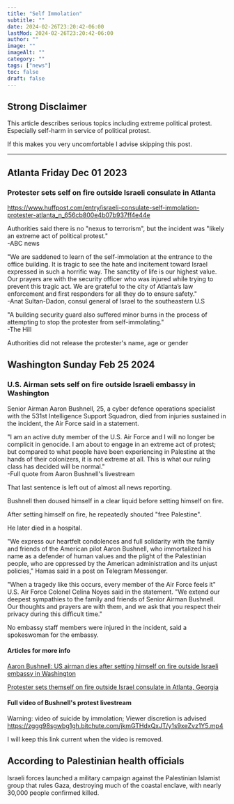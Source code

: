 ```yaml
---
title: "Self Immolation"
subtitle: ""
date: 2024-02-26T23:20:42-06:00
lastMod: 2024-02-26T23:20:42-06:00
author: ""
image: ""
imageAlt: ""
category: ""
tags: ["news"]
toc: false
draft: false
---
```


## Strong Disclaimer

This article describes serious topics including extreme political protest. Especially self-harm in service of political protest.

If this makes you very uncomfortable I advise skipping this post.

---

## Atlanta Friday Dec 01 2023

### Protester sets self on fire outside Israeli consulate in Atlanta

<https://www.huffpost.com/entry/israeli-consulate-self-immolation-protester-atlanta_n_656cb800e4b07b937ff4e44e>

Authorities said there is no "nexus to terrorism", but the incident was "likely an extreme act of political protest."  
-ABC news

"We are saddened to learn of the self-immolation at the entrance to the office building. It is tragic to see the hate and incitement toward Israel expressed in such a horrific way. The sanctity of life is our highest value. Our prayers are with the security officer who was injured while trying to prevent this tragic act. We are grateful to the city of Atlanta’s law enforcement and first responders for all they do to ensure safety."  
-Anat Sultan-Dadon, consul general of Israel to the southeastern U.S  

"A building security guard also suffered minor burns in the process of attempting to stop the protester from self-immolating."  
-The Hill

Authorities did not release the protester's name, age or gender

## Washington Sunday Feb 25 2024

### U.S. Airman sets self on fire outside Israeli embassy in Washington

Senior Airman Aaron Bushnell, 25, a cyber defence operations specialist with the 531st Intelligence Support Squadron, died from injuries sustained in the incident, the Air Force said in a statement.

"I am an active duty member of the U.S. Air Force and I will no longer be complicit in genocide.  I am about to engage in an extreme act of protest; but compared to what people have been experiencing in Palestine at the hands of their colonizers, it is not extreme at all. This is what our ruling class has decided will be normal."  
-Full quote from Aaron Bushnell's livestream

That last sentence is left out of almost all news reporting.

Bushnell then doused himself in a clear liquid before setting himself on fire.

After setting himself on fire, he repeatedly shouted "free Palestine".

He later died in a hospital.

"We express our heartfelt condolences and full solidarity with the family and friends of the American pilot Aaron Bushnell, who immortalized his name as a defender of human values and the plight of the Palestinian people, who are oppressed by the American administration and its unjust policies," Hamas said in a post on Telegram Messenger.

"When a tragedy like this occurs, every member of the Air Force feels it" U.S. Air Force Colonel Celina Noyes said in the statement. "We extend our deepest sympathies to the family and friends of Senior Airman Bushnell. Our thoughts and prayers are with them, and we ask that you respect their privacy during this difficult time."

No embassy staff members were injured in the incident, said a spokeswoman for the embassy.


#### Articles for more info
[Aaron Bushnell: US airman dies after setting himself on fire outside Israeli embassy in Washington](https://www.bbc.com/news/world-us-canada-68405119)

[Protester sets themself on fire outside Israel consulate in Atlanta, Georgia](https://www.bbc.com/news/uk-67597395)

#### Full video of Bushnell's protest livestream
Warning: video of suicide by immolation; Viewer discretion is advised  
<https://zggg98sgwbg1gh.bitchute.com/jkmGTHdxQxJT/y1s9xeZvz1Y5.mp4>

I will keep this link current when the video is removed.


## According to Palestinian health officials

Israeli forces launched a military campaign against the Palestinian Islamist group that rules Gaza, destroying much of the coastal enclave, with nearly 30,000 people confirmed killed.
